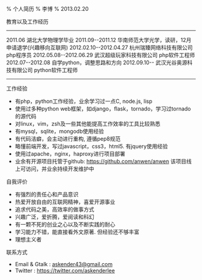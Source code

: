 % 个人简历
% 李博
% 2013.02.20


教育以及工作经历

---------------------- ------------------------------------------------
2011.06                湖北大学物理学毕业
2011.09--2011.12       华南师范大学光学，读研，12月申请退学(兴趣移向互联网)
2012.02.10--2012.04.27 杭州瑞臻网络科技有限公司 php程序员
2012.05.08--2012.06.29 武汉超级玩家科技有限公司 php软件工程师
2012.07--2012.08       自学python，调整思路和方向
2012.09.10--           武汉光谷奥源科技有限公司 python软件工程师
---------------------- ------------------------------------------------


工作经验

- 有php，python工作经验，业余学习过一点C, node.js, lisp
- 使用过多种python web框架，如django，flask，tornado，学习过tornado的源代码
- 对linux，vim，zsh及一些其他能提高工作效率的工具比较熟悉
- 有mysql，sqlite，mongodb使用经验
- 有代码洁癖，会主动进行重构, 遵循pep8规范
- 略懂前端开发，写过javascript，css3，html5. 有jquery使用经验
- 使用过apache，nginx，haproxy进行项目部署
- 业余有开源项目托管于github: <https://github.com/anwen/anwen> 该项目线上可访问，并业余持续开发维护中


自我评价

- 有强烈的责任心和产品意识
- 热爱开放自由的互联网精神，喜爱开源事业
- 追求代码之美，高效率的做事方式
- 兴趣广泛，爱折腾，爱阅读和科幻
- 有一颗不死的创业之心以及不断实践的耐心
- 学习能力不错，能直接看外文原著. 但经验还不够丰富
- 理想主义者


联系方式

- Email & Gtalk : askender43@gmail.com
- Twitter : <https://twitter.com/askenderlee>

